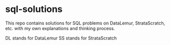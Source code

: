 # sql-solutions
This repo contains solutions for SQL problems on DataLemur, StrataScratch, etc. with my own explanations and thinking process.

DL stands for DataLemur
SS stands for StrataScratch
